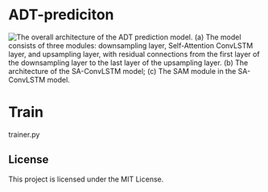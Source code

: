 # ADT-prediciton
![The overall architecture of the ADT prediction model. (a) The model consists of three modules: downsampling layer, Self-Attention ConvLSTM layer, and upsampling layer, with residual connections from the first layer of the downsampling layer to the last layer of the upsampling layer. (b) The architecture of the SA-ConvLSTM model; (c) The SAM module in the SA- ConvLSTM model.]('C:/Users/86131/Desktop/adt论文/2.0/adt论文/图片.png')

# Train
trainer.py

## License
This project is licensed under the MIT License.
